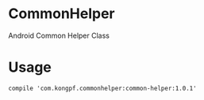 # CommonHelper

Android Common Helper Class

# Usage
```
compile 'com.kongpf.commonhelper:common-helper:1.0.1'
```
